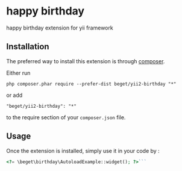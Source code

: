 happy birthday
==============
happy birthday extension for yii framework

Installation
------------

The preferred way to install this extension is through [composer](http://getcomposer.org/download/).

Either run

```
php composer.phar require --prefer-dist beget/yii2-birthday "*"
```

or add

```
"beget/yii2-birthday": "*"
```

to the require section of your `composer.json` file.


Usage
-----

Once the extension is installed, simply use it in your code by  :

```php
<?= \beget\birthday\AutoloadExample::widget(); ?>```